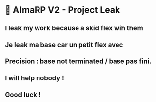 

# 🐲 AlmaRP V2 - Project Leak
## I leak my work because a skid flex wih them
## Je leak ma base car un petit flex avec
## Precision : base not terminated / base pas fini.
## I will help nobody !
## Good luck !
